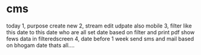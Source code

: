 # cms

today 
1, purpose create new
2, stream edit udpate also mobile
3, filter like this date to this date who are all set date based on filter and print pdf
show fews data in filteredscreen
4, date before 1 week send sms and mail based on bhogam date thats all....
